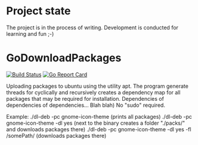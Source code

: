 # Project state
The project is in the process of writing.
Development is conducted for learning and fun ;-)

# GoDownloadPackages
[![Build Status](https://travis-ci.org/thevan4/GoDownloadPackages.svg?branch=master)](https://travis-ci.org/thevan4/GoDownloadPackages) [![Go Report Card](https://goreportcard.com/badge/github.com/thevan4/GoDownloadPackages)](https://goreportcard.com/report/github.com/thevan4/GoDownloadPackages)

Uploading packages to ubuntu using the utility apt.
The program generate threads for cyclically and recursively creates a dependency map for all packages that may be required for installation. Dependencies of dependencies of dependencies... Blah blah)
No "sudo" required.

Example: 
./dl-deb -pc gnome-icon-theme (prints all packages) 
./dl-deb -pc gnome-icon-theme -dl yes (next to the binary creates a folder "./packs/" and downloads packages there) 
./dl-deb -pc gnome-icon-theme -dl yes -fl /somePath/ (downloads packages there) 
